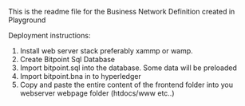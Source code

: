 This is the readme file for the Business Network Definition created in Playground

Deployment instructions:

1. Install web server stack preferably xammp or wamp.
2. Create Bitpoint Sql Database
3. Import bitpoint.sql into the database. Some data will be preloaded
4. Import bitpoint.bna in to hyperledger
5. Copy and paste the entire content of the frontend folder into you webserver webpage folder (htdocs/www etc..)
